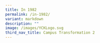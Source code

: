 ```yaml
---
title: In 1982
permalink: /in-1982/
variant: markdown
description: ""
image: /images/YCKLogo.svg
third_nav_title: Campus Transformation 2
---
```

